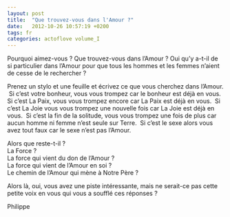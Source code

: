 ```yaml
---
layout: post
title:  "Que trouvez-vous dans l'Amour ?"
date:   2012-10-26 10:57:19 +0200
tags: fr
categories: actoflove volume_I
---
```

Pourquoi aimez-vous ? Que trouvez-vous dans l’Amour ? Oui qu’y a-t-il de si particulier dans l’Amour pour que tous les hommes et les femmes n’aient de cesse de le rechercher ?

Prenez un stylo et une feuille et écrivez ce que vous cherchez dans l’Amour.  Si c’est votre bonheur, vous vous trompez car le bonheur est déjà en vous. Si c’est La Paix, vous vous trompez encore car La Paix est déjà en vous.  Si c’est La Joie vous vous trompez une nouvelle fois car La Joie est déjà en vous.  Si c’est la fin de la solitude, vous vous trompez une fois de plus car aucun homme ni femme n’est seule sur Terre.  Si c’est le sexe alors vous avez tout faux car le sexe n’est pas l’Amour.

Alors que reste-t-il ?<br>
La Force ?<br>
La force qui vient du don de l’Amour ?<br>
La force qui vient de l’Amour en soi ?<br>
Le chemin de l’Amour qui mène à Notre Père ?

Alors là, oui, vous avez une piste intéressante, mais ne serait-ce pas cette petite voix en vous qui vous a soufflé ces réponses ?

Philippe

<!-- 
Ce(tte) œuvre est mise à disposition selon les termes de la Licence Creative Commons Attribution - Pas d’Utilisation Commerciale 4.0 International.
-->